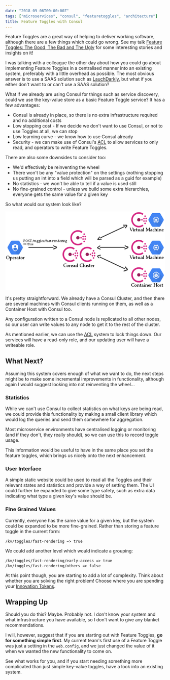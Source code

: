 ```yaml
---
date: "2018-09-06T00:00:00Z"
tags: ["microservices", "consul", "featuretoggles", "architecture"]
title: Feature Toggles with Consul
---
```


Feature Toggles are a great way of helping to deliver working software, although there are a few things which could go wrong.  See my talk [Feature Toggles: The Good, The Bad and The Ugly](https://www.youtube.com/watch?v=r7VI5x2XKXw) for some interesting stories and insights on it!

I was talking with a colleague the other day about how you could go about implementing Feature Toggles in a centralised manner into an existing system, preferably with a little overhead as possible.  The most obvious answer is to use a SAAS solution such as [LauchDarkly](https://launchdarkly.com/), but what if you either don't want to or can't use a SAAS solution?

What if we already are using Consul for things such as service discovery, could we use the key-value store as a basic Feature Toggle service?  It has a few advantages:

* Consul is already in place, so there is no extra infrastructure required and no additional costs
* Low stopping cost - If we decide we don't want to use Consul, or not to use Toggles at all, we can stop
*  Low learning curve - we know how to use Consul already
* Security - we can make use of Consul's [ACL](https://www.consul.io/docs/guides/acl.html#key-value-rules) to allow services to only read, and operators to write Feature Toggles.

There are also some downsides to consider too:

* We'd effectively be reinventing the wheel
* There won't be any "value protection" on the settings (nothing stopping us putting an int into a field which will be parsed as a guid for example)
* No statistics - we won't be able to tell if a value is used still
* No fine-grained control - unless we build some extra hierarchies, everyone gets the same value for a given key

So what would our system look like?

![write to consul kv store, results distributed to other consul instances](/images/consul-feature-toggles.png)

It's pretty straightforward.  We already have a Consul Cluster, and then there are several machines with Consul clients running on them, as well as a Container Host with Consul too.

Any configuration written to a Consul node is replicated to all other nodes, so our user can write values to any node to get it to the rest of the cluster.

As mentioned earlier, we can use the [ACL](https://www.consul.io/docs/guides/acl.html#key-value-rules) system to lock things down.  Our services will have a read-only role, and our updating user will have a writeable role.

## What Next?

Assuming this system covers enough of what we want to do, the next steps might be to make some incremental improvements in functionality, although again I would suggest looking into not reinventing the wheel...

### Statistics

While we can't use Consul to collect statistics on what keys are being read, we could provide this functionality by making a small client library which would log the queries and send them somewhere for aggregation.

Most microservice environments have centralised logging or monitoring (and if they don't, they really should), so we can use this to record toggle usage.

This information would be useful to have in the same place you set the feature toggles, which brings us nicely onto the next enhancement.

### User Interface

A simple static website could be used to read all the Toggles and their relevant states and statistics and provide a way of setting them.  The UI could further be expanded to give some type safety, such as extra data indicating what type a given key's value should be.

### FIne Grained Values

Currently, everyone has the same value for a given key, but the system could be expanded to be more fine-grained.  Rather than storing a feature toggle in the current form:

```
/kv/toggles/fast-rendering => true
```

We could add another level which would indicate a grouping:

```
/kv/toggles/fast-rendering/early-access => true
/kv/toggles/fast-rendering/others => false
```

At this point though, you are starting to add a lot of complexity.  Think about whether you are solving the right problem! Choose where you are spending your [Innovation Tokens](http://mcfunley.com/choose-boring-technology).

## Wrapping Up

Should you do this? Maybe. Probably not.  I don't know your system and what infrastructure you have available, so I don't want to give any blanket recommendations.

I will, however, suggest that if you are starting out with Feature Toggles, **go for something simple first**.  My current team's first use of a Feature Toggle was just a setting in the `web.config`, and we just changed the value of it when we wanted the new functionality to come on.

See what works for you, and if you start needing something more complicated than just simple key-value toggles, have a look into an existing system.
